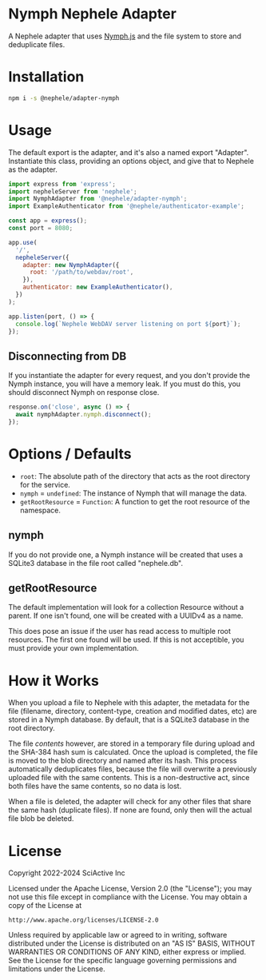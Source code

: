 # Nymph Nephele Adapter

A Nephele adapter that uses [Nymph.js](https://nymph.io/) and the file system to store and deduplicate files.

# Installation

```sh
npm i -s @nephele/adapter-nymph
```

# Usage

The default export is the adapter, and it's also a named export "Adapter". Instantiate this class, providing an options object, and give that to Nephele as the adapter.

```js
import express from 'express';
import nepheleServer from 'nephele';
import NymphAdapter from '@nephele/adapter-nymph';
import ExampleAuthenticator from '@nephele/authenticator-example';

const app = express();
const port = 8080;

app.use(
  '/',
  nepheleServer({
    adapter: new NymphAdapter({
      root: '/path/to/webdav/root',
    }),
    authenticator: new ExampleAuthenticator(),
  })
);

app.listen(port, () => {
  console.log(`Nephele WebDAV server listening on port ${port}`);
});
```

## Disconnecting from DB

If you instantiate the adapter for every request, and you don't provide the Nymph instance, you will have a memory leak. If you must do this, you should disconnect Nymph on response close.

```js
response.on('close', async () => {
  await nymphAdapter.nymph.disconnect();
});
```

# Options / Defaults

- `root`: The absolute path of the directory that acts as the root directory for the service.
- `nymph` = `undefined`: The instance of Nymph that will manage the data.
- `getRootResource` = `Function`: A function to get the root resource of the namespace.

## nymph

If you do not provide one, a Nymph instance will be created that uses a SQLite3 database in the file root called "nephele.db".

## getRootResource

The default implementation will look for a collection Resource without a parent. If one isn't found, one will be created with a UUIDv4 as a name.

This does pose an issue if the user has read access to multiple root resources. The first one found will be used. If this is not acceptible, you must provide your own implementation.

# How it Works

When you upload a file to Nephele with this adapter, the metadata for the file (filename, directory, content-type, creation and modified dates, etc) are stored in a Nymph database. By default, that is a SQLite3 database in the root directory.

The file _contents_ however, are stored in a temporary file during upload and the SHA-384 hash sum is calculated. Once the upload is completed, the file is moved to the blob directory and named after its hash. This process automatically deduplicates files, because the file will overwrite a previously uploaded file with the same contents. This is a non-destructive act, since both files have the same contents, so no data is lost.

When a file is deleted, the adapter will check for any other files that share the same hash (duplicate files). If none are found, only then will the actual file blob be deleted.

# License

Copyright 2022-2024 SciActive Inc

Licensed under the Apache License, Version 2.0 (the "License");
you may not use this file except in compliance with the License.
You may obtain a copy of the License at

    http://www.apache.org/licenses/LICENSE-2.0

Unless required by applicable law or agreed to in writing, software
distributed under the License is distributed on an "AS IS" BASIS,
WITHOUT WARRANTIES OR CONDITIONS OF ANY KIND, either express or implied.
See the License for the specific language governing permissions and
limitations under the License.
